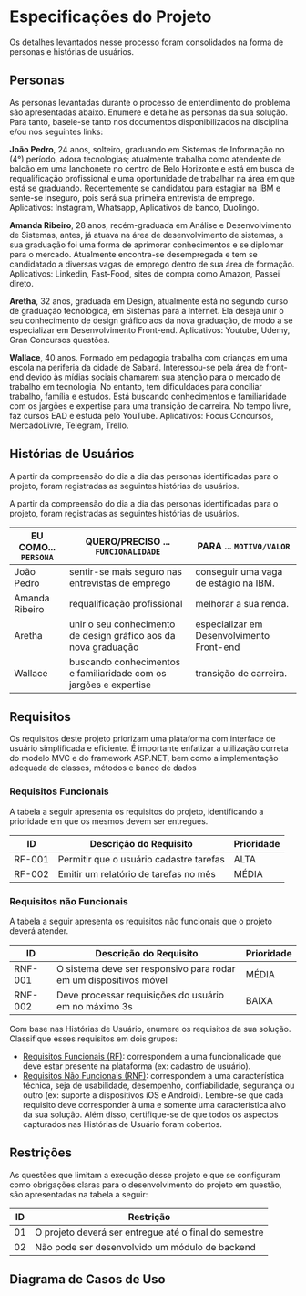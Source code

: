 # Especificações do Projeto

Os detalhes levantados nesse processo foram consolidados na forma de personas e histórias de usuários.

## Personas

As personas levantadas durante o processo de entendimento do problema são apresentadas abaixo.
Enumere e detalhe as personas da sua solução. Para tanto, baseie-se tanto nos documentos disponibilizados na disciplina e/ou nos seguintes links:


**João Pedro**, 24 anos, solteiro, graduando em Sistemas de Informação  no (4°) período, adora tecnologias; atualmente trabalha como atendente de balcão em uma lanchonete no centro de Belo Horizonte e está em busca de requalificação profissional e uma oportunidade de trabalhar na área em que está se graduando. Recentemente se candidatou para estagiar na IBM e sente-se inseguro, pois será sua primeira entrevista de emprego. Aplicativos: Instagram, Whatsapp, Aplicativos de banco, Duolingo. 

**Amanda Ribeiro**, 28 anos, recém-graduada em Análise e Desenvolvimento de Sistemas, antes, já atuava na área de desenvolvimento de sistemas, a sua graduação foi uma forma de aprimorar conhecimentos e se diplomar para o mercado. Atualmente encontra-se desempregada e tem se candidatado a diversas vagas de emprego dentro de sua área de formação. Aplicativos: Linkedin, Fast-Food, sites de compra como Amazon, Passei direto.

**Aretha**, 32 anos, graduada em Design, atualmente está no segundo curso de graduação tecnológica, em Sistemas para a Internet. Ela deseja unir o seu conhecimento de design gráfico aos da nova graduação, de modo a se especializar em Desenvolvimento Front-end. Aplicativos: Youtube, Udemy, Gran Concursos questões.

**Wallace**, 40 anos. Formado em pedagogia trabalha com crianças em uma escola na periferia da cidade de Sabará. Interessou-se pela área de front-end devido às mídias sociais chamarem sua  atenção para o mercado de trabalho em tecnologia. No entanto, tem dificuldades para conciliar trabalho, família e estudos. Está buscando conhecimentos e familiaridade com os jargões e expertise  para uma transição de carreira.  No tempo livre, faz cursos EAD e estuda pelo YouTube. Aplicativos: Focus Concursos, MercadoLivre, Telegram, Trello. 

## Histórias de Usuários

A partir da compreensão do dia a dia das personas identificadas para o projeto, foram registradas as seguintes histórias de usuários.

A partir da compreensão do dia a dia das personas identificadas para o projeto, foram registradas as seguintes histórias de usuários.


|EU COMO... `PERSONA`| QUERO/PRECISO ... `FUNCIONALIDADE` |PARA ... `MOTIVO/VALOR`                 |
|--------------------|------------------------------------|----------------------------------------|
|João Pedro | sentir-se mais seguro nas entrevistas de emprego | conseguir uma vaga de estágio  na IBM.|
|Amanda Ribeiro       | requalificação profissional | melhorar a sua renda. |
|Aretha | unir o seu conhecimento de design gráfico aos da nova graduação | especializar em Desenvolvimento Front-end|
|Wallace | buscando conhecimentos e familiaridade com os jargões e expertise | transição de carreira. |

## Requisitos

Os requisitos deste projeto priorizam uma plataforma com interface de usuário simplificada e eficiente. É importante enfatizar a utilização correta do modelo MVC e do framework ASP.NET, bem como a implementação adequada de classes, métodos e banco de dados


### Requisitos Funcionais
A tabela a seguir apresenta os requisitos do projeto, identificando a prioridade em que os mesmos devem ser entregues.

|ID    | Descrição do Requisito  | Prioridade |
|------|-----------------------------------------|----|
|RF-001| Permitir que o usuário cadastre tarefas | ALTA | 
|RF-002| Emitir um relatório de tarefas no mês   | MÉDIA |

### Requisitos não Funcionais
A tabela a seguir apresenta os requisitos não funcionais que o projeto deverá atender.

|ID     | Descrição do Requisito  |Prioridade |
|-------|-------------------------|----|
|RNF-001| O sistema deve ser responsivo para rodar em um dispositivos móvel | MÉDIA | 
|RNF-002| Deve processar requisições do usuário em no máximo 3s |  BAIXA | 

Com base nas Histórias de Usuário, enumere os requisitos da sua solução. Classifique esses requisitos em dois grupos:

- [Requisitos Funcionais
 (RF)](https://pt.wikipedia.org/wiki/Requisito_funcional):
 correspondem a uma funcionalidade que deve estar presente na
  plataforma (ex: cadastro de usuário).
- [Requisitos Não Funcionais
  (RNF)](https://pt.wikipedia.org/wiki/Requisito_n%C3%A3o_funcional):
  correspondem a uma característica técnica, seja de usabilidade,
  desempenho, confiabilidade, segurança ou outro (ex: suporte a
  dispositivos iOS e Android).
Lembre-se que cada requisito deve corresponder à uma e somente uma
característica alvo da sua solução. Além disso, certifique-se de que
todos os aspectos capturados nas Histórias de Usuário foram cobertos.

## Restrições

As questões que limitam a execução desse projeto e que se configuram como obrigações claras para o desenvolvimento do projeto em questão, são apresentadas na tabela a seguir:

|ID| Restrição                                             |
|--|-------------------------------------------------------|
|01| O projeto deverá ser entregue até o final do semestre |
|02| Não pode ser desenvolvido um módulo de backend        |



## Diagrama de Casos de Uso

 
